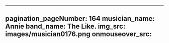 ------
pagination_pageNumber: 164
musician_name: Annie
band_name: The Like.
img_src: images/musician0176.png
onmouseover_src: 
------